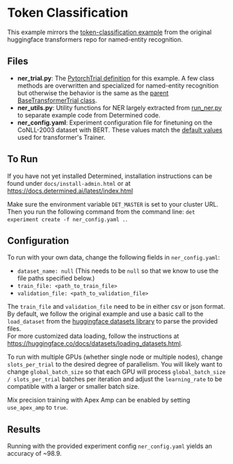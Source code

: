 # Token Classification
This example mirrors the [token-classification example](https://github.com/huggingface/transformers/tree/master/examples/token-classification) from the original huggingface transformers repo for named-entity recognition.

## Files
* **ner_trial.py**: The [PytorchTrial definition](https://docs.determined.ai/latest/reference/api/pytorch.html#pytorch-trial) for this example. A few class methods are overwritten and specialized for named-entity recognition but otherwise the behavior is the same as the [parent BaseTransformerTrial class](../model_hub/transformers/_trial.py).
* **ner_utils.py**: Utility functions for NER largely extracted from [run_ner.py](https://github.com/huggingface/transformers/tree/master/examples/token-classification/run_ner.py) to separate example code from Determined code.
* **ner_config.yaml**: Experiment configuration file for finetuning on the CoNLL-2003 dataset with BERT.  These values match the [default values](https://github.com/huggingface/transformers/blob/master/src/transformers/training_args.py) used for transformer's Trainer.

## To Run
If you have not yet installed Determined, installation instructions can be found
under `docs/install-admin.html` or at https://docs.determined.ai/latest/index.html

Make sure the environment variable `DET_MASTER` is set to your cluster URL.
Then you run the following command from the command line: `det experiment create -f ner_config.yaml .`. 

## Configuration
To run with your own data, change the following fields in `ner_config.yaml`:
* `dataset_name: null` (This needs to be `null` so that we know to use the file paths specified below.)
* `train_file: <path_to_train_file>`
* `validation_file: <path_to_validation_file>`

The `train_file` and `validation_file` need to be in either csv or json format.  By default, we follow the original example and
use a basic call to the `load_dataset` from the [huggingface datasets library](https://huggingface.co/docs/datasets) to parse the provided files.  
For more customized data loading, follow the instructions at https://huggingface.co/docs/datasets/loading_datasets.html.

To run with multiple GPUs (whether single node or multiple nodes), change `slots_per_trial` to the desired
degree of parallelism.  You will likely want to change `global_batch_size` so that each GPU will
process `global_batch_size / slots_per_trial` batches per iteration and adjust the `learning_rate`
to be compatible with a larger or smaller batch size.  

Mix precision training with Apex Amp can be enabled by setting `use_apex_amp` to `true`.  

## Results
Running with the provided experiment config `ner_config.yaml` yields an accuracy of ~98.9.
